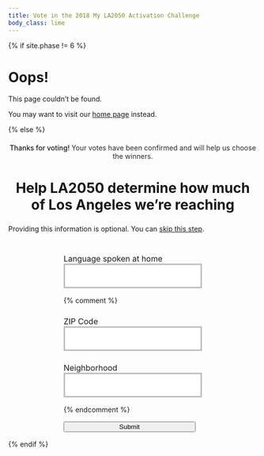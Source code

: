 ```yaml
---
title: Vote in the 2018 My LA2050 Activation Challenge
body_class: lime
---
```


{% if site.phase != 6 %}

# Oops!

<div class="introduction" markdown="1">
This page couldn’t be found.

You may want to visit our [home page](/) instead.
</div>

{% else %}

<div class="introduction" markdown="1">

<h2 style="max-width: none; text-align: center; font-size: inherit; color: var(--secondary-color); font-weight: 500;">Thanks for voting! <span style="font-weight: normal; color: rgb(41, 41, 41); /* @midnight */">Your votes have been confirmed and will help us choose the winners.</span></h2>

<h2 style="text-align: center; margin-left: auto; margin-right: auto; max-width: 20em; font-size: 2em;">Help LA2050 determine how much of Los Angeles we’re reaching</h2>
<p style="font-size: inherit;"><small style="font-size: inherit;">Providing this information is optional. You can <a href="/vote/confirmation/">skip this step</a>.</small></p>

<form name="vote_survey" action="/vote/confirmation/" method="post" data-netlify="true">
  <p>
    <label>
      Language spoken at home<br />
      <input type="text" name="language" placeholder="" />
    </label>
  </p>
  <script>
  (function() {
    //var languages = "हिन्दी, 中文, Français, 한국어, Deutsche, English, Español, ไทย, 日本語, فارسی, Tiếng Việt, ລາວ, Samala, עִברִית, አማርኛ, 中文".split(', ')
    var languages = "हिन्दी, 日本語, English, Español, ไทย".split(', ')

    languages.sort(function(a, b) {
      var random = Math.floor(Math.random() * languages.length) + 1;
      if (random > (languages.length / 2)) return 1;
      else if (random < (languages.length / 2)) return -1;
      return 0;
    })
    document.querySelector('input[name="language"]').placeholder = languages.join(', ')
  })();
  </script>
  {% comment %}
  <p style="margin-top: 1.5em;">
    <label>
      ZIP Code<br />
      <input type="number" name="zip" placeholder="" />
    </label>
  </p>
  <p style="margin-top: 1.5em;">
    <label>
      Neighborhood<br />
      <input type="text" name="neighborhood" placeholder="" />
    </label>
  </p>
  <script>
  (function() {
    var neighborhood = "Angelino Heights, NoHo, Tujunga, Edendale, Watts".split(', ')

    neighborhood.sort(function(a, b) {
      var random = Math.floor(Math.random() * neighborhood.length) + 1;
      if (random > (neighborhood.length / 2)) return 1;
      else if (random < (neighborhood.length / 2)) return -1;
      return 0;
    })
    document.querySelector('input[name="neighborhood"]').placeholder = neighborhood.join(', ')
  })();
  </script>
  {% endcomment %}
  <p class="action">
    <button type="submit">Submit</button>
  </p>
</form>

</div>

<style>
.promotion {
  display: none;
}
.introduction form {
  margin-top: 3em;
  text-align: left;
  margin-left: auto;
  margin-right: auto;
  max-width: 20em;
}
.introduction form p {
  text-align: left;
  /*margin-top: 1.5em;*/
  font-size: 1rem !important;
}
.introduction form button {
  width: 100%;
  max-width: 20em;
}
form input[type="text"],
form input[type="number"] {
  font-family: inherit;
  font-size: inherit;
  line-height: inherit;
  font-weight: 600;
  padding: 0.75em;
  border-radius: 0;
  max-width: none;
  box-sizing: border-box;
  text-align: center;
  border: 0.1875em solid rgb(237, 59, 136); /* @strawberry */
  border-color: rgba(0, 0, 0, 0.25);
  width: 100%;
  max-width: 20em;

  /* Remove Safari’s default styles for search fields */
  -webkit-appearance: none;

  text-align: left;
}
</style>

{% endif %}
